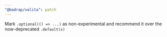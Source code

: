 ```yaml
---
"@badrap/valita": patch
---
```


Mark `.optional(() => ...)` as non-experimental and recommend it over the now-deprecated `.default(x)`
